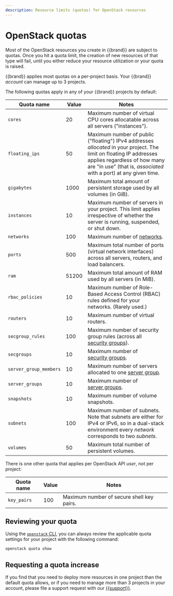 ```yaml
---
description: Resource limits (quotas) for OpenStack resources
---
```

# OpenStack quotas

Most of the OpenStack resources you create in {{brand}} are subject to quotas.
Once you hit a quota limit, the creation of new resources of that type will fail, until you either reduce your resource utilization or your quota is raised.

{{brand}} applies most quotas on a per-project basis.
Your {{brand}} _account_ can manage up to 3 projects.

The following quotas apply in any of your {{brand}} projects by default:

| Quota name             | Value            | Notes                 |
| -------------          | ---------------- | --------------------- |
| `cores`                | 20               | Maximum number of virtual CPU cores allocatable across all servers ("instances"). |
| `floating_ips`         | 50               | Maximum number of public ("floating") IPv4 addresses *allocated* in your project. The limit on floating IP addresses applies regardless of how many are "in use" (that is, *associated* with a port) at any given time. |
| `gigabytes`            | 1000             | Maximum total amount of persistent storage used by all volumes (in GiB). |
| `instances`            | 10               | Maximum number of servers in your project. This limit applies irrespective of whether the server is running, suspended, or shut down. |
| `networks`             | 100              | Maximum number of [networks](../../howto/openstack/neutron/new-network.md). |
| `ports`                | 500              | Maximum total number of ports (virtual network interfaces) across all servers, routers, and load balancers. |
| `ram`                  | 51200            | Maximum total amount of RAM used by all servers (in MiB). |
| `rbac_policies`        | 10               | Maximum number of Role-Based Access Control (RBAC) rules defined for your networks. (Rarely used.) |
| `routers`              | 10               | Maximum number of virtual routers. |
| `secgroup_rules`       | 100              | Maximum number of security group rules (across all [security groups](../../howto/openstack/neutron/create-security-groups.md)). |
| `secgroups`            | 10               | Maximum number of [security groups](../../howto/openstack/neutron/create-security-groups.md). |
| `server_group_members` | 10               | Maximum number of servers allocated to one [server group](../../howto/openstack/nova/server-group.md). |
| `server_groups`        | 10               | Maximum number of [server groups](../../howto/openstack/nova/server-group.md). |
| `snapshots`            | 10               | Maximum number of volume snapshots. |
| `subnets`              | 100              | Maximum number of subnets. Note that subnets are either for IPv4 or IPv6, so in a dual-stack environment every *network* corresponds to two *subnets*. |                                                                                                  |
| `volumes`              | 50               | Maximum total number of persistent volumes. |

There is one other quota that applies per OpenStack API *user*, not per project:

| Quota name             | Value            | Notes                 |
| -------------          | ---------------- | --------------------- |
| `key_pairs`            | 100              | Maximum number of secure shell key pairs. |

## Reviewing your quota

Using the [`openstack` CLI](../../howto/getting-started/enable-openstack-cli.md), you can always review the applicable quota settings for your project with the following command:

```bash
openstack quota show
```

## Requesting a quota increase

If you find that you need to deploy more resources in one project than the default quota allows, or if you need to manage more than 3 projects in your account, please file a support request with our [{{support}}](https://{{support_domain}}/servicedesk).
